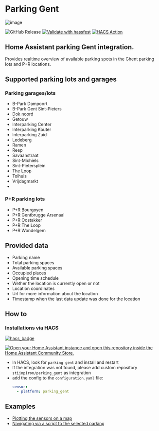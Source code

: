 # Parking Gent
![image](https://s3-eu-central-1.amazonaws.com/aws-ec2-eu-central-1-opendatasoft-staticfileset/gent/logo?tstamp=157675090777) 


![GitHub Release](https://img.shields.io/github/v/release/stijnpiron/parking_gent)
[![Validate with hassfest](https://github.com/stijnpiron/parking_gent/actions/workflows/hassfest.yml/badge.svg)](https://github.com/stijnpiron/parking_gent/actions/workflows/hassfest.yml)
[![HACS Action](https://github.com/stijnpiron/parking_gent/actions/workflows/hacs_validator.yml/badge.svg)](https://github.com/stijnpiron/parking_gent/actions/workflows/hacs_validator.yml)

## Home Assistant parking Gent integration.
Provides realtime overview of available parking spots in the Ghent parking lots and P+R locations.

## Supported parking lots and garages

### Parking garages/lots
- B-Park Dampoort
- B-Park Gent Sint-Pieters
- Dok noord
- Getouw
- Interparking Center
- Interparking Kouter
- Interparking Zuid
- Ledeberg
- Ramen
- Reep
- Savaanstraat
- Sint-Michiels
- Sint-Pietersplein
- The Loop
- Tolhuis
- Vrijdagmarkt
- 
### P+R parking lots
- P+R Bourgoyen
- P+R Gentbrugge Arsenaal
- P+R Oostakker
- P+R The Loop
- P+R Wondelgem

## Provided data
- Parking name
- Total parking spaces
- Available parking spaces
- Occupied places
- Opening time schedule
- Wether the location is currently open or not
- Location coordinates
- Url for more information about the location
- Timestamp when the last data update was done for the location

## How to
### Installations via HACS
[![hacs_badge](https://img.shields.io/badge/HACS-Custom-41BDF5.svg)](https://github.com/hacs/integration)

[![Open your Home Assistant instance and open this repository inside the Home Assistant Community Store.](https://my.home-assistant.io/badges/hacs_repository.svg)](https://my.home-assistant.io/redirect/hacs_repository/?owner=stijnpiron&repository=parking_gent)


- In HACS, look for `parking gent` and install and restart
- If the integration was not found, please add custom repository `stijnpiron/parking_gent` as integration
- add the config to the `configuration.yaml` file:
  ```yaml
  sensor:
    - platform: parking_gent
  ```

## Examples
- [Plotting the sensors on a map](documentation/custom_map-card.md)
- [Navigating via a script to the selected parking](documentation/navigate_to_parking.md)